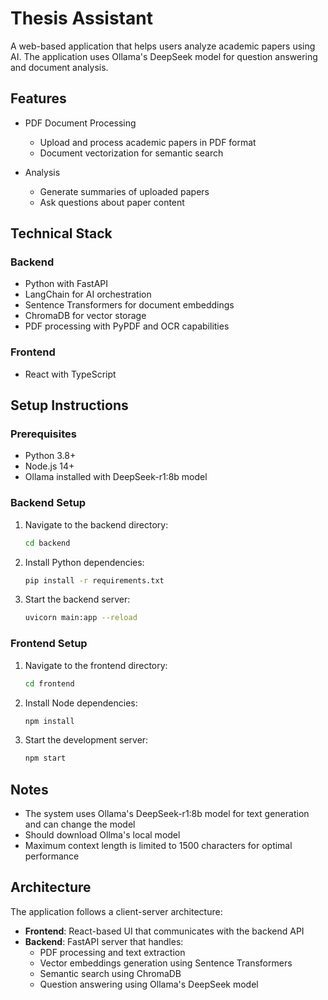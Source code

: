 # Thesis Assistant

A web-based application that helps users analyze academic papers using AI. The application uses Ollama's DeepSeek model for question answering and document analysis.

## Features

- PDF Document Processing
  - Upload and process academic papers in PDF format
  - Document vectorization for semantic search
  
- Analysis
  - Generate summaries of uploaded papers
  - Ask questions about paper content

## Technical Stack

### Backend
- Python with FastAPI
- LangChain for AI orchestration
- Sentence Transformers for document embeddings
- ChromaDB for vector storage
- PDF processing with PyPDF and OCR capabilities

### Frontend
- React with TypeScript

## Setup Instructions

### Prerequisites
- Python 3.8+
- Node.js 14+
- Ollama installed with DeepSeek-r1:8b model

### Backend Setup
1. Navigate to the backend directory:
   ```bash
   cd backend
   ```

2. Install Python dependencies:
   ```bash
   pip install -r requirements.txt
   ```

3. Start the backend server:
   ```bash
   uvicorn main:app --reload
   ```

### Frontend Setup
1. Navigate to the frontend directory:
   ```bash
   cd frontend
   ```

2. Install Node dependencies:
   ```bash
   npm install
   ```

3. Start the development server:
   ```bash
   npm start
   ```
   
## Notes

- The system uses Ollama's DeepSeek-r1:8b model for text generation and can change the model
- Should download Ollma's local model
- Maximum context length is limited to 1500 characters for optimal performance

## Architecture

The application follows a client-server architecture:

- **Frontend**: React-based UI that communicates with the backend API
- **Backend**: FastAPI server that handles:
  - PDF processing and text extraction
  - Vector embeddings generation using Sentence Transformers
  - Semantic search using ChromaDB
  - Question answering using Ollama's DeepSeek model
